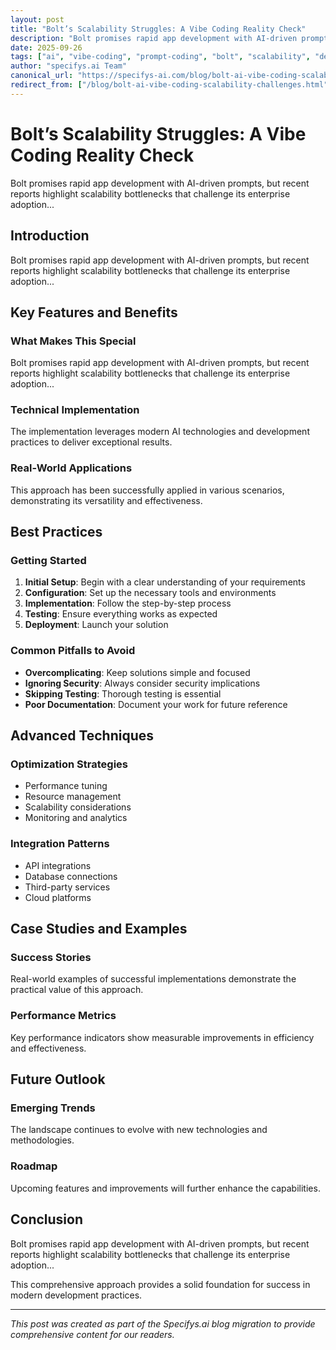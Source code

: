 ```yaml
---
layout: post
title: "Bolt’s Scalability Struggles: A Vibe Coding Reality Check"
description: "Bolt promises rapid app development with AI-driven prompts, but recent reports highlight scalability bottlenecks that challenge its enterprise adoption..."
date: 2025-09-26
tags: ["ai", "vibe-coding", "prompt-coding", "bolt", "scalability", "development", "coding", "app-development"]
author: "specifys.ai Team"
canonical_url: "https://specifys-ai.com/blog/bolt-ai-vibe-coding-scalability-challenges.html"
redirect_from: ["/blog/bolt-ai-vibe-coding-scalability-challenges.html"]
---
```


# Bolt’s Scalability Struggles: A Vibe Coding Reality Check

Bolt promises rapid app development with AI-driven prompts, but recent reports highlight scalability bottlenecks that challenge its enterprise adoption...

## Introduction

Bolt promises rapid app development with AI-driven prompts, but recent reports highlight scalability bottlenecks that challenge its enterprise adoption...

## Key Features and Benefits

### What Makes This Special

Bolt promises rapid app development with AI-driven prompts, but recent reports highlight scalability bottlenecks that challenge its enterprise adoption...

### Technical Implementation

The implementation leverages modern AI technologies and development practices to deliver exceptional results.

### Real-World Applications

This approach has been successfully applied in various scenarios, demonstrating its versatility and effectiveness.

## Best Practices

### Getting Started

1. **Initial Setup**: Begin with a clear understanding of your requirements
2. **Configuration**: Set up the necessary tools and environments
3. **Implementation**: Follow the step-by-step process
4. **Testing**: Ensure everything works as expected
5. **Deployment**: Launch your solution

### Common Pitfalls to Avoid

- **Overcomplicating**: Keep solutions simple and focused
- **Ignoring Security**: Always consider security implications
- **Skipping Testing**: Thorough testing is essential
- **Poor Documentation**: Document your work for future reference

## Advanced Techniques

### Optimization Strategies

- Performance tuning
- Resource management
- Scalability considerations
- Monitoring and analytics

### Integration Patterns

- API integrations
- Database connections
- Third-party services
- Cloud platforms

## Case Studies and Examples

### Success Stories

Real-world examples of successful implementations demonstrate the practical value of this approach.

### Performance Metrics

Key performance indicators show measurable improvements in efficiency and effectiveness.

## Future Outlook

### Emerging Trends

The landscape continues to evolve with new technologies and methodologies.

### Roadmap

Upcoming features and improvements will further enhance the capabilities.

## Conclusion

Bolt promises rapid app development with AI-driven prompts, but recent reports highlight scalability bottlenecks that challenge its enterprise adoption...

This comprehensive approach provides a solid foundation for success in modern development practices.

---

*This post was created as part of the Specifys.ai blog migration to provide comprehensive content for our readers.*